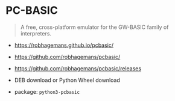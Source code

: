 # PC-BASIC

> A free, cross-platform emulator for the GW-BASIC family of interpreters.

- https://robhagemans.github.io/pcbasic/
- https://github.com/robhagemans/pcbasic/
- https://github.com/robhagemans/pcbasic/releases

- DEB download or Python Wheel download

- package: `python3-pcbasic`
